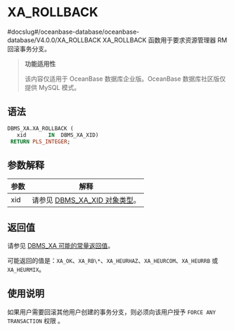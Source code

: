 XA_ROLLBACK 
================================
#docslug#/oceanbase-database/oceanbase-database/V4.0.0/XA_ROLLBACK
XA_ROLLBACK 函数用于要求资源管理器 RM 回滚事务分支。


>**功能适用性**
>
>该内容仅适用于 OceanBase 数据库企业版。OceanBase 数据库社区版仅提供 MySQL 模式。

语法 
-----------

```sql
DBMS_XA.XA_ROLLBACK (
   xid       IN  DBMS_XA_XID)
 RETURN PLS_INTEGER;
```



参数解释 
-------------



| **参数** |                                **解释**                                |
|--------|----------------------------------------------------------------------|
| xid    | 请参见 [DBMS_XA_XID 对象类型](3.the-type-of-the-dbms_xa_xid-object.md)。 |



返回值 
------------

请参见 [DBMS_XA 可能的常量返回值](2.dbms_xa-constant.md)。

可能返回的值是：`XA_OK`、`XA_RB\*`、`XA_HEURHAZ`、`XA_HEURCOM`、`XA_HEURRB` 或 `XA_HEURMIX`。

使用说明 
-------------------------

如果用户需要回滚其他用户创建的事务分支，则必须向该用户授予 `FORCE ANY TRANSACTION` 权限 。
